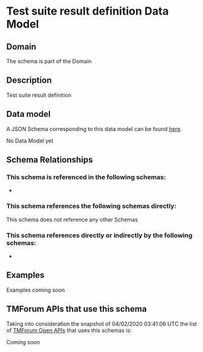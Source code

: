 # Test suite result definition Data Model

## Domain

The  schema is part of the  Domain

## Description

Test suite result definition

## Data model

A JSON Schema corresponding to this data model can be found
[here](https://github.com/tmforum-rand/schemas/blob/candidates/Common/TestSuiteResultDefinition.schema.json).

No Data Model yet

## Schema Relationships

### This schema is referenced in the following schemas:

-

### This schema references the following schemas directly:

This schema does not reference any other Schemas

### This schema references directly or indirectly by the following schemas:

-



## Examples

Examples coming soon

## TMForum APIs that use this schema

Taking into consideration the snapshot of 04/02/2020 03:41:06 UTC the list of [TMForum Open APIs](https://www.tmforum.org/open-apis/) that uses this schemas is:

Coming soon